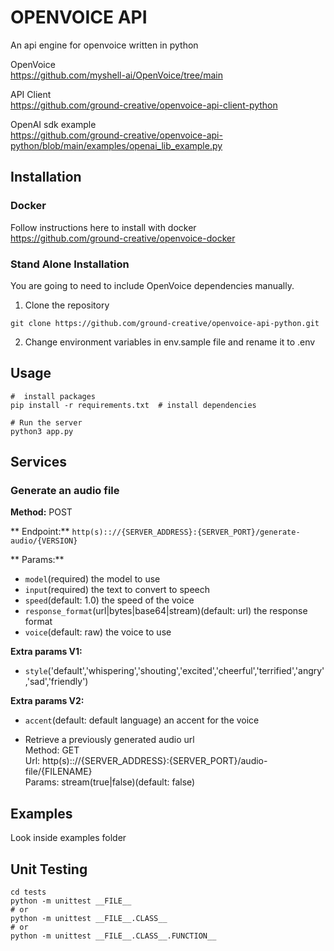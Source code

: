 # OPENVOICE API

An api engine for openvoice written in python

OpenVoice<br />
https://github.com/myshell-ai/OpenVoice/tree/main

API Client<br />
https://github.com/ground-creative/openvoice-api-client-python

OpenAI sdk example<br />
https://github.com/ground-creative/openvoice-api-python/blob/main/examples/openai_lib_example.py

## Installation

### Docker

Follow instructions here to install with docker<br /> 
https://github.com/ground-creative/openvoice-docker

### Stand Alone Installation

You are going to need to include OpenVoice dependencies manually.

1) Clone the repository
```
git clone https://github.com/ground-creative/openvoice-api-python.git
```

2) Change environment variables in env.sample file and rename it to .env

## Usage

```
#  install packages
pip install -r requirements.txt  # install dependencies

# Run the server
python3 app.py
```

## Services

### Generate an audio file

**Method:** POST

** Endpoint:** `http(s):://{SERVER_ADDRESS}:{SERVER_PORT}/generate-audio/{VERSION}`

** Params:**
- `model`(required) the model to use
- `input`(required) the text to convert to speech
- `speed`(default: 1.0) the speed of the voice
- `response_format`(url|bytes|base64|stream)(default: url) the response format
- `voice`(default: raw) the voice to use

**Extra params V1:** 
- `style`('default','whispering','shouting','excited','cheerful','terrified','angry','sad','friendly')

**Extra params V2:**
- `accent`(default: default language) an accent for the voice

- Retrieve a previously generated audio url<br />
Method: GET<br />
Url: http(s):://{SERVER_ADDRESS}:{SERVER_PORT}/audio-file/{FILENAME}<br />
Params: stream(true|false)(default: false)

## Examples

Look inside examples folder

## Unit Testing

```
cd tests
python -m unittest __FILE__
# or
python -m unittest __FILE__.CLASS__
# or
python -m unittest __FILE__.CLASS__.FUNCTION__
```
